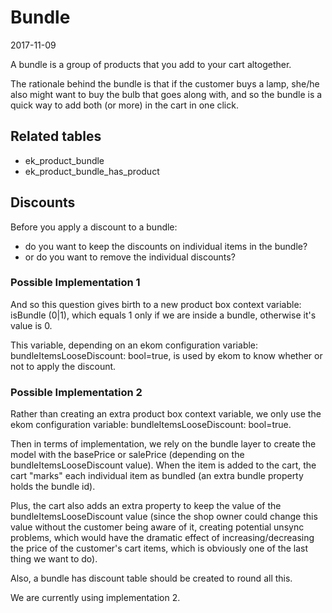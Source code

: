 Bundle
================
2017-11-09


A bundle is a group of products that you add to your cart altogether.

The rationale behind the bundle is that if the customer buys a lamp, she/he also might want to buy
the bulb that goes along with, and so the bundle is a quick way to add both (or more) in the cart in one click.





Related tables
-----------------
- ek_product_bundle
- ek_product_bundle_has_product



Discounts
-----------------

Before you apply a discount to a bundle: 

- do you want to keep the discounts on individual items in the bundle? 
- or do you want to remove the individual discounts?


### Possible Implementation 1

And so this question gives birth to a new product box context variable: isBundle (0|1), which equals 1 only
if we are inside a bundle, otherwise it's value is 0.

This variable, depending on an ekom configuration variable: bundleItemsLooseDiscount: bool=true,
is used by ekom to know whether or not to apply the discount.
 
 
### Possible Implementation 2
Rather than creating an extra product box context variable, we only use the ekom configuration variable:
bundleItemsLooseDiscount: bool=true.

Then in terms of implementation, we rely on the bundle layer to create the model with the basePrice or salePrice (depending
on the bundleItemsLooseDiscount value).
When the item is added to the cart, the cart "marks" each individual item as bundled (an extra bundle property holds
the bundle id).

Plus, the cart also adds an extra property to keep the value of the bundleItemsLooseDiscount value (since the shop owner
could change this value without the customer being aware of it, creating potential unsync problems, which would 
have the dramatic effect of increasing/decreasing the price of the customer's cart items, which is obviously one of the
last thing we want to do).

Also, a bundle has discount table should be created to round all this.




We are currently using implementation 2.  
